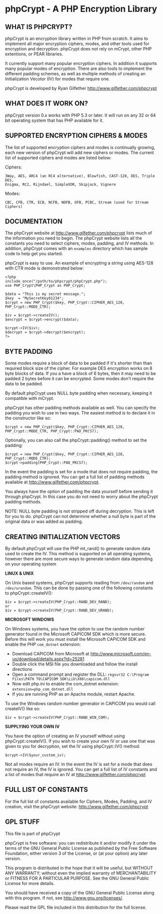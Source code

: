 phpCrypt - A PHP Encryption Library
=====================================================

WHAT IS PHPCRYPT?
-----------------

phpCrypt is an encryption library written in PHP from scratch. It aims to
implement all major encryption ciphers, modes, and other tools used for
encryption and decryption. phpCrypt does not rely on mCrypt, other PHP
extentions, or PEAR libraries.

It currently support many popular encryption ciphers. In addition it
supports many popular modes of encryption. There are also tools to implement
the different padding schemes, as well as multiple methods of creating an
Initialization Vecotor (IV) for modes that require one.

phpCrypt is developed by Ryan Gilfether <http://www.gilfether.com/phpcrypt>

WHAT DOES IT WORK ON?
---------------------

phpCrypt version 0.x works with PHP 5.3 or later. It will run on any
32 or 64 bit operating system that has PHP available for it.

SUPPORTED ENCRYPTION CIPHERS & MODES
------------------------------------

The list of supported encryption ciphers and modes is continually growing,
each new version of phpCrypt will add new ciphers or modes. The current list
of supported ciphers and modes are listed below:

Ciphers:

	3Way, AES, ARC4 (an RC4 alternative), Blowfish, CAST-128, DES, Triple DES,
	Enigma, RC2, Rijndael, SimpleXOR, Skipjack, Vignere

Modes:

	CBC, CFB, CTR, ECB, NCFB, NOFB, OFB, PCBC, Stream (used for Stream Ciphers)

DOCUMENTATION
-------------

The phpCrypt website at http://www.gilfether.com/phpcrypt lists much of the
information you need to begin. The phpCrypt website lists all the constants
you need to select ciphers,	modes, padding, and IV methods. In addition,
phpCrypt comes with an `examples` directory which has sample code to help get
you started.

phpCrypt is easy to use. An example of encrypting a string using AES-128
with CTR mode is demonstrated below:

	<?php
	include_once("/path/to/phpcrypt/phpCrypt.php");
	use PHP_Crypt\PHP_Crypt as PHP_Crypt;

	$data = "This is my secret message.";
	$key  = "MySecretKey01234";
	$crypt = new PHP_Crypt($key, PHP_Crypt::CIPHER_AES_128, PHP_Crypt::MODE_CTR);

	$iv = $crypt->createIV();
	$encrypt = $crypt->encrypt($data);

	$crypt->IV($iv);
	$decrypt = $crypt->decrypt($encrypt);
	?>

BYTE PADDING
------------

Some modes require a block of data to be padded if it's shorter than than
required block size of the cipher. For example DES encryption works on
8 byte blocks of data. If you a have a block of 6 bytes, then it
may need to be padded 2 bytes before it can be encrypted. Some modes don't
require the data to be padded.

By default phpCrypt uses NULL byte padding when necessary, keeping it
compatible with mCrypt.

phpCrypt has other padding methods available as well. You can specify
the padding you wish to use in two ways. The easiest method is to declare it
in the constructor like so:

	$crypt = new PHP_Crypt($key, PHP_Crypt::CIPHER_AES_128, PHP_Crypt::MODE_CTR, PHP_Crypt::PAD_PKCS7);

Optionally, you can also call the phpCrypt::padding() method to set the padding:

	$crypt = new PHP_Crypt($key, PHP_Crypt::CIPHER_AES_128, PHP_Crypt::MODE_CTR);
	$crypt->padding(PHP_Crypt::PAD_PKCS7);

In the event the padding is set for a mode that does not require padding, the
padding method is ignored. You can get a full list of padding methods available
at http://www.gilfether.com/phpcrypt.

You always have the option of padding the data yourself before sending it
through phpCrypt. In this case you do not need to worry about the phpCrypt
padding methods.

NOTE: NULL byte padding is not stripped off during decryption. This is left for
you to do. phpCrypt can not determine whether a null byte is part of the
original data or was added as padding.

CREATING INITIALIZATION VECTORS
-------------------------------

By default phpCrypt will use the PHP mt_rand() to generate random data used
to create the IV. This method is supported on all operating systems, however
there are more secure ways to generate random data depending on your
operating system

**LINUX & UNIX**

On Unix based systems, phpCrypt supports reading from `/dev/random` and
`/dev/urandom`. This can be done by passing one of the following constants
to phpCrypt::createIV():

	$iv = $crypt->createIV(PHP_Crypt::RAND_DEV_RAND);
	or
	$iv = $crypt->createIV(PHP_Crypt::RAND_DEV_URAND);

**MICROSOFT WINDOWS**

On Windows systems, you have the option to use the random number generator
found in the Microsoft CAPICOM SDK which is more secure. Before this will
work you must install the Microsoft CAPICOM SDK and enable the PHP `com_dotnet`
extension:

* Download CAPICOM from Microsoft at http://www.microsoft.com/en-us/download/details.aspx?id=25281
* Double click the MSI file you downloaded and follow the install directions
* Open a command prompt and register the DLL: `regsvr32 C:\Program Files\PATH TO\CAPICOM SDK\Lib\X86\capicom.dll`
* Now edit php.ini to enable the com_dotnet extension: `extension=php_com_dotnet.dll`
* If you are running PHP as an Apache module, restart Apache.

To use the Windows random number generator in CAPICOM you would call createIV() like so:

	$iv = $crypt->createIV(PHP_Crypt::RAND_WIN_COM);

**SUPPLYING YOUR OWN IV**

You have the option of creating an IV yourself without using phpCrypt::createIV().
If you wish to create your own IV or use one that was given to you for decryption,
set the IV using phpCrypt::IV() method:

	$crypt->IV($your_custom_iv);

Not all modes require an IV. In the event the IV is set for a mode that does not
require an IV, the IV is ignored. You can get a full list of IV constants and a
list of modes that require an IV at http://www.gilfether.com/phpcrypt

FULL LIST OF CONSTANTS
----------------------

For the full list of constants available for Ciphers, Modes, Padding, and IV creation,
visit the phpCrypt website: http://www.gilfether.com/phpcrypt

GPL STUFF
---------

This file is part of phpCrypt

phpCrypt is free software: you can redistribute it and/or modify
it under the terms of the GNU General Public License as published by
the Free Software Foundation, either version 3 of the License, or
(at your option) any later version.

This program is distributed in the hope that it will be useful,
but WITHOUT ANY WARRANTY; without even the implied warranty of
MERCHANTABILITY or FITNESS FOR A PARTICULAR PURPOSE.  See the
GNU General Public License for more details.

You should have received a copy of the GNU General Public License
along with this program.  If not, see <http://www.gnu.org/licenses/>.

Please read the GPL file included in this distribution for the full license.
